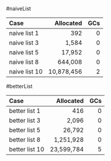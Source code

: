 
#naiveList

|Case|Allocated|GCs|
|:---|---:|---:|
|naive list 1|392|0|
|naive list 3|1,584|0|
|naive list 5|17,952|0|
|naive list 8|644,008|0|
|naive list 10|10,878,456|2|

#betterList

|Case|Allocated|GCs|
|:---|---:|---:|
|better list 1|416|0|
|better list 3|2,096|0|
|better list 5|26,792|0|
|better list 8|1,251,928|0|
|better list 10|23,599,784|5|
